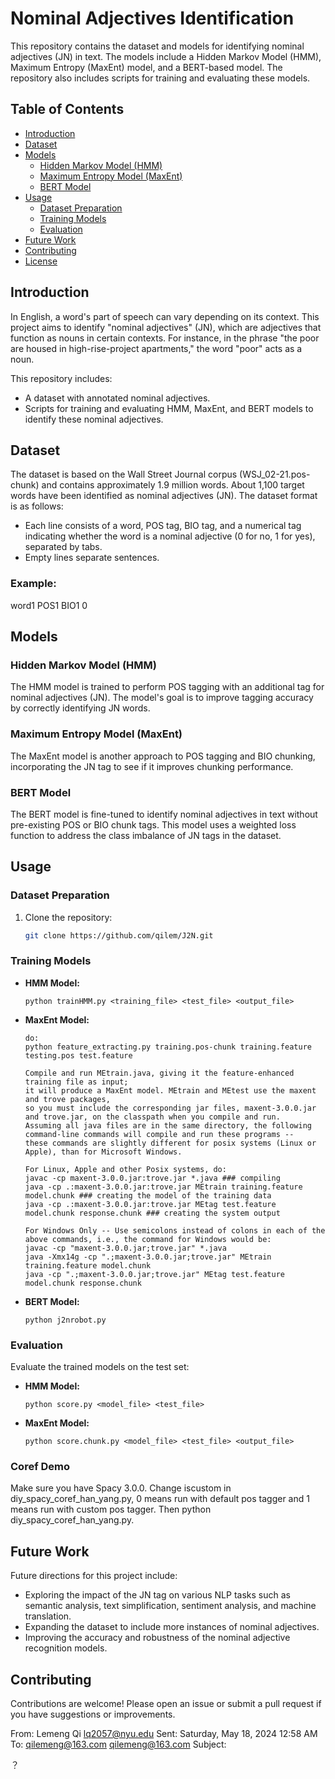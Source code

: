 
# Nominal Adjectives Identification

This repository contains the dataset and models for identifying nominal adjectives (JN) in text.
The models include a Hidden Markov Model (HMM), Maximum Entropy (MaxEnt) model, and a BERT-based model.
The repository also includes scripts for training and evaluating these models.

## Table of Contents
- [Introduction](#introduction)
- [Dataset](#dataset)
- [Models](#models)
  - [Hidden Markov Model (HMM)](#hidden-markov-model-hmm)
  - [Maximum Entropy Model (MaxEnt)](#maximum-entropy-model-maxent)
  - [BERT Model](#bert-model)
- [Usage](#usage)
  - [Dataset Preparation](#dataset-preparation)
  - [Training Models](#training-models)
  - [Evaluation](#evaluation)
- [Future Work](#future-work)
- [Contributing](#contributing)
- [License](#license)

## Introduction
In English, a word's part of speech can vary depending on its context. This project aims to identify "nominal adjectives" (JN),
which are adjectives that function as nouns in certain contexts.
For instance, in the phrase "the poor are housed in high-rise-project apartments," the word "poor" acts as a noun.

This repository includes:
- A dataset with annotated nominal adjectives.
- Scripts for training and evaluating HMM, MaxEnt, and BERT models to identify these nominal adjectives.

## Dataset
The dataset is based on the Wall Street Journal corpus (WSJ_02-21.pos-chunk) and contains approximately 1.9 million words.
About 1,100 target words have been identified as nominal adjectives (JN). The dataset format is as follows:

- Each line consists of a word, POS tag, BIO tag, and a numerical tag indicating whether the word is a nominal adjective (0 for no, 1 for yes), separated by tabs.
- Empty lines separate sentences.

### Example:
word1 POS1 BIO1 0


## Models

### Hidden Markov Model (HMM)
The HMM model is trained to perform POS tagging with an additional tag for nominal adjectives (JN).
The model's goal is to improve tagging accuracy by correctly identifying JN words.

### Maximum Entropy Model (MaxEnt)
The MaxEnt model is another approach to POS tagging and BIO chunking, incorporating the JN tag to see if it improves chunking performance.

### BERT Model
The BERT model is fine-tuned to identify nominal adjectives in text without pre-existing POS or BIO chunk tags.
This model uses a weighted loss function to address the class imbalance of JN tags in the dataset.

## Usage

### Dataset Preparation
1. Clone the repository:
   ```bash
   git clone https://github.com/qilem/J2N.git

### Training Models
- **HMM Model:**
  ```
  python trainHMM.py <training_file> <test_file> <output_file>
  ```

- **MaxEnt Model:**
  ```
  do:
  python feature_extracting.py training.pos-chunk training.feature testing.pos test.feature

  Compile and run MEtrain.java, giving it the feature-enhanced training file as input;
  it will produce a MaxEnt model. MEtrain and MEtest use the maxent and trove packages,
  so you must include the corresponding jar files, maxent-3.0.0.jar and trove.jar, on the classpath when you compile and run.
  Assuming all java files are in the same directory, the following command-line commands will compile and run these programs --
  these commands are slightly different for posix systems (Linux or Apple), than for Microsoft Windows.

  For Linux, Apple and other Posix systems, do:
  javac -cp maxent-3.0.0.jar:trove.jar *.java ### compiling
  java -cp .:maxent-3.0.0.jar:trove.jar MEtrain training.feature model.chunk ### creating the model of the training data
  java -cp .:maxent-3.0.0.jar:trove.jar MEtag test.feature model.chunk response.chunk ### creating the system output

  For Windows Only -- Use semicolons instead of colons in each of the above commands, i.e., the command for Windows would be:
  javac -cp "maxent-3.0.0.jar;trove.jar" *.java
  java -Xmx14g -cp ".;maxent-3.0.0.jar;trove.jar" MEtrain training.feature model.chunk
  java -cp ".;maxent-3.0.0.jar;trove.jar" MEtag test.feature model.chunk response.chunk
  ```
  
- **BERT Model:**
  ```
  python j2nrobot.py
  ```

### Evaluation
Evaluate the trained models on the test set:

- **HMM Model:**
  ```
  python score.py <model_file> <test_file>
  ```

- **MaxEnt Model:**
  ```
  python score.chunk.py <model_file> <test_file> <output_file>
  ```
### Coref Demo
  Make sure you have Spacy 3.0.0. Change iscustom in diy_spacy_coref_han_yang.py, 0 means run with default pos tagger and 1 means run with custom pos tagger. Then python 
  diy_spacy_coref_han_yang.py.
  
## Future Work
Future directions for this project include:
- Exploring the impact of the JN tag on various NLP tasks such as semantic analysis, text simplification, sentiment analysis, and machine translation.
- Expanding the dataset to include more instances of nominal adjectives.
- Improving the accuracy and robustness of the nominal adjective recognition models.

## Contributing
Contributions are welcome! Please open an issue or submit a pull request if you have suggestions or improvements.



From: Lemeng Qi <lq2057@nyu.edu>
Sent: Saturday, May 18, 2024 12:58 AM
To: qilemeng@163.com <qilemeng@163.com>
Subject:
 
？
